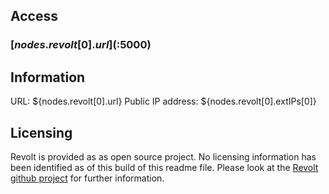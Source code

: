 ## Access

### [${nodes.revolt[0].url}]($:5000)

## Information

URL: ${nodes.revolt[0].url}
Public IP address: ${nodes.revolt[0].extIPs[0]}

## Licensing

Revolt is provided as as open source project.
No licensing information has been identified as of this build of this readme file. Please look at the [Revolt github project](https://github.com/revoltchat) for further information.
